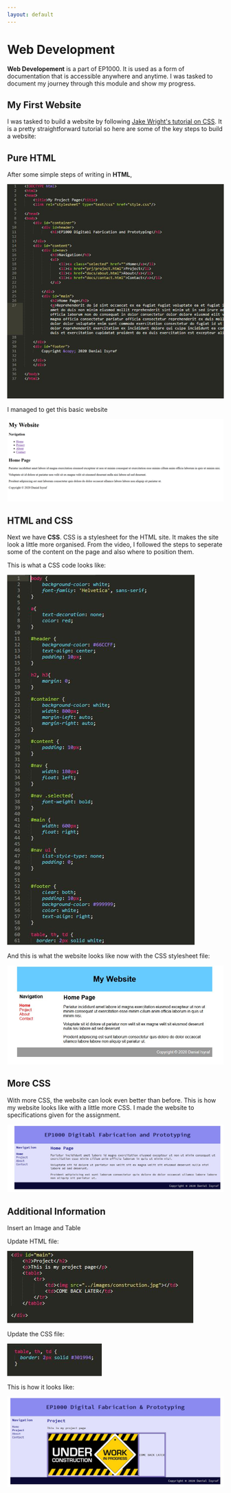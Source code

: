 ```yaml
---
layout: default
---
```


# Web Development
<strong>Web Developement</strong> is a part of EP1000. It is used as a form of documentation that is accessible anywhere and anytime. I was tasked to document my journey through this module and show my progress. 

## My First Website
I was tasked to build a website by following [Jake Wright's tutorial on CSS](https://www.youtube.com/watch?v=0afZj1G0BIE&feature=youtu.be). It is a pretty straightforward tutorial so here are some of the key steps to build a website:

## Pure HTML
After some simple steps of writing in <strong>HTML</strong>,
	
![](images/web-0.jpg)	

 I managed to get this basic website

![](images/web-1.jpg)

## HTML and CSS
Next we have <strong>CSS</strong>. CSS is a stylesheet for the HTML site. It makes the site look a little more organised. From the video, I followed the steps to seperate some of the content on the page and also where to position them.

This is what a CSS code looks like:

![](images/web-2.jpg)

And this is what the website looks like now with the CSS stylesheet file:

![](images/web-3.JPG)

## More CSS
With more CSS, the website can look even better than before. This is how my website looks like with a little more CSS. I made the website to specifications given for the assignment.

![](images/web-4.jpg)

## Additional Information
Insert an Image and Table

Update HTML file:

![](images/web-5.jpg) 

Update the CSS file:

![](images/web-7.jpg) 

This is how it looks like:

![](images/web-6.jpg)


